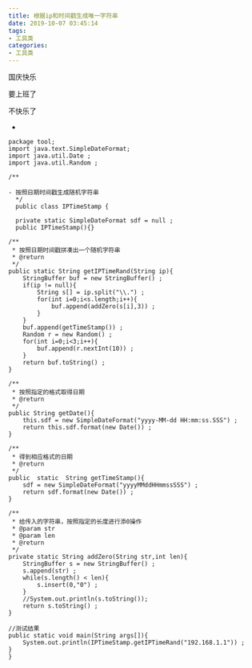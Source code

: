 ```yaml
---
title: 根据ip和时间戳生成唯一字符串
date: 2019-10-07 03:45:14
tags:
- 工具类
categories:
- 工具类
---
```


国庆快乐

要上班了

不快乐了

 * 



    package tool;
    import java.text.SimpleDateFormat;
    import java.util.Date ;
    import java.util.Random ;
    
    /**
    
    - 按照日期时间戳生成随机字符串
      */
      public class IPTimeStamp {
    
      private static SimpleDateFormat sdf = null ;
      public IPTimeStamp(){}
    
    /**
     * 按照日期时间戳拼凑出一个随机字符串
     * @return
     */
    public static String getIPTimeRand(String ip){
        StringBuffer buf = new StringBuffer() ;
        if(ip != null){
            String s[] = ip.split("\\.") ;
            for(int i=0;i<s.length;i++){
                buf.append(addZero(s[i],3)) ;
            }
        }
        buf.append(getTimeStamp()) ;
        Random r = new Random() ;
        for(int i=0;i<3;i++){
            buf.append(r.nextInt(10)) ;
        }
        return buf.toString() ;
    }
    
    /**
     * 按照指定的格式取得日期
     * @return
     */
    public String getDate(){
        this.sdf = new SimpleDateFormat("yyyy-MM-dd HH:mm:ss.SSS") ;
        return this.sdf.format(new Date()) ;
    }
    
    /**
     * 得到相应格式的日期
     * @return
     */
    public  static  String getTimeStamp(){
        sdf = new SimpleDateFormat("yyyyMMddHHmmssSSS") ;
        return sdf.format(new Date()) ;
    }
    
    /**
     * 给传入的字符串，按照指定的长度进行添0操作
     * @param str
     * @param len
     * @return
     */
    private static String addZero(String str,int len){
        StringBuffer s = new StringBuffer() ;
        s.append(str) ;
        while(s.length() < len){
            s.insert(0,"0") ;
        }
        //System.out.println(s.toString());
        return s.toString() ;
    }
    
    //测试结果
    public static void main(String args[]){
        System.out.println(IPTimeStamp.getIPTimeRand("192.168.1.1")) ;
    }
    }





